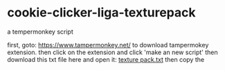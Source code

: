 # cookie-clicker-liga-texturepack
a tempermonkey script

first, goto: https://www.tampermonkey.net/ to download tampermokey extension.
then click on the extension and click 'make an new script'
then download this txt file here and open it:
[texture pack.txt](https://github.com/GamerBreadToaster/cookie-clicker-liga-texturepack/files/11178489/texture.pack.txt)
then copy the
